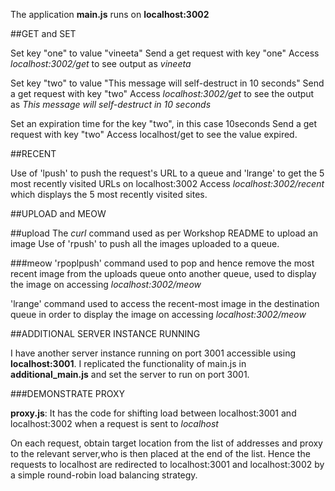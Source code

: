 The application **main.js** runs on **localhost:3002**

##GET and SET

Set key "one" to value "vineeta"
Send a get request with key "one"
Access *localhost:3002/get* to see output as *vineeta*

Set key "two" to value "This message will self-destruct in 10 seconds"
Send a get request with key "two"
Access *localhost:3002/get* to see the output as *This message will self-destruct in 10 seconds*

Set an expiration time for the key "two", in this case 10seconds
Send a get request with key "two"
Access localhost/get to see the value expired.

##RECENT

Use of 'lpush' to push the request's URL to a queue and 'lrange' to get the 5 most recently visited URLs on localhost:3002
Access *localhost:3002/recent* which displays the 5 most recently visited sites.

##UPLOAD and MEOW

##upload
The *curl* command used as per Workshop README to upload an image
Use of 'rpush' to push all the images uploaded to a queue. 

###meow
'rpoplpush' command used to pop and hence remove the most recent image from the uploads queue onto another queue, used to display the image on accessing *localhost:3002/meow*

'lrange' command used to access the recent-most image in the destination queue in order to display the image on accessing *localhost:3002/meow*

##ADDITIONAL SERVER INSTANCE RUNNING

I have another server instance running on port 3001 accessible using **localhost:3001**. 
I replicated the functionality of main.js in **additional_main.js** and set the server to run on port 3001.

###DEMONSTRATE PROXY

**proxy.js**: It has the code for shifting load between localhost:3001 and localhost:3002 when a request is sent to *localhost*

On each request, obtain target location from the list of addresses and proxy to the relevant server,who is then placed at the end of the list.
Hence the requests to localhost are redirected to localhost:3001 and localhost:3002 by a simple round-robin load balancing strategy.
